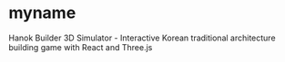 # myname
Hanok Builder 3D Simulator - Interactive Korean traditional architecture building game with React and Three.js
